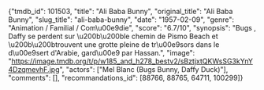 {"tmdb_id": 101503, "title": "Ali Baba Bunny", "original_title": "Ali Baba Bunny", "slug_title": "ali-baba-bunny", "date": "1957-02-09", "genre": "Animation / Familial / Com\u00e9die", "score": "6.7/10", "synopsis": "Bugs , Daffy se perdent sur \u200b\u200ble chemin de Pismo Beach et \u200b\u200btrouvent une grotte pleine de tr\u00e9sors dans le d\u00e9sert d'Arabie, gard\u00e9 par Hassan.", "image": "https://image.tmdb.org/t/p/w185_and_h278_bestv2/sBztjxtQKWsSG3kYnY4DzqmevhF.jpg", "actors": ["Mel Blanc (Bugs Bunny, Daffy Duck)"], "comments": [], "recommandations_id": [88766, 88765, 64711, 100299]}